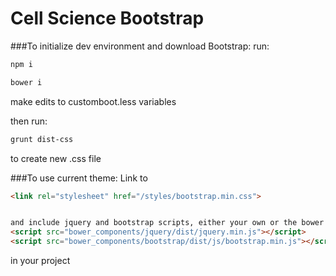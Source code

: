 # Cell Science Bootstrap

###To initialize dev environment and download Bootstrap:
run:
```bash
npm i
```

```bash
bower i
```

make edits to customboot.less variables

then run:
```bash
grunt dist-css
```
to create new .css file

###To use current theme:
Link to 
```html
<link rel="stylesheet" href="/styles/bootstrap.min.css">
```
```html

and include jquery and bootstrap scripts, either your own or the bower downloaded ones:
<script src="bower_components/jquery/dist/jquery.min.js"></script>
<script src="bower_components/bootstrap/dist/js/bootstrap.min.js"></script>
  ```

in your project


